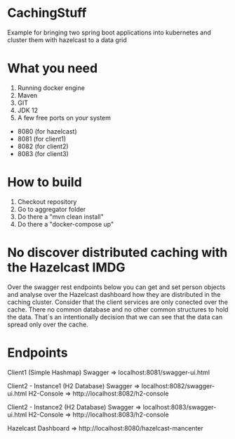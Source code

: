 # CachingStuff
Example for bringing two spring boot applications into kubernetes and cluster them with hazelcast to a data grid

# What you need
1. Running docker engine
2. Maven
3. GIT
4. JDK 12
5. A few free ports on your system
  - 8080 (for hazelcast)
  - 8081 (for client1)
  - 8082 (for client2)
  - 8083 (for client3)

# How to build
1. Checkout repository
2. Go to aggregator folder
3. Do there a "mvn clean install"
4. Do there a "docker-compose up"

# No discover distributed caching with the Hazelcast IMDG
Over the swagger rest endpoints below you can get and set person objects and analyse over the Hazelcast dashboard how they are distributed in the caching cluster. Consider that the client services are only conected over the cache. There no common database and no other common structures to hold the data. That´s an intentionally decision that we can see that the data can spread only over the cache.

# Endpoints
Client1 (Simple Hashmap)
Swagger     =>  localhost:8081/swagger-ui.html

Client2 - Instance1 (H2 Database)
Swagger     =>  localhost:8082/swagger-ui.html
H2-Console  =>  http://localhost:8082/h2-console

Client2 - Instance2 (H2 Database)
Swagger     =>  localhost:8083/swagger-ui.html
H2-Console  =>  http://localhost:8083/h2-console

Hazelcast
Dashboard   =>  http://localhost:8080/hazelcast-mancenter
